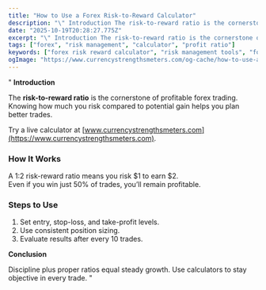 ```yaml
---
title: "How to Use a Forex Risk-to-Reward Calculator"
description: "\" Introduction The risk-to-reward ratio is the cornerstone of profitable forex trading..."
date: "2025-10-19T20:28:27.775Z"
excerpt: "\" Introduction The risk-to-reward ratio is the cornerstone of profitable forex trading. Knowing how much you risk compared to potential gain helps you plan better trades. Try a live calculator at [www.currencystrengthsmeters.com](https://www.currencystrengthsmeters.com). How It Works A 1:2 risk-reward ratio means you risk $1 to earn $2. Even if you win..."
tags: ["forex", "risk management", "calculator", "profit ratio"]
keywords: ["forex risk reward calculator", "risk management tools", "forex profitability", "trade calculator", "forex planning"]
ogImage: "https://www.currencystrengthsmeters.com/og-cache/how-to-use-a-forex-risk-to-reward-calculator.jpg"
---
```

"
**Introduction**

The **risk-to-reward ratio** is the cornerstone of profitable forex trading. Knowing how much you risk compared to potential gain helps you plan better trades.

Try a live calculator at [www.currencystrengthsmeters.com](https://www.currencystrengthsmeters.com).

### How It Works

A 1:2 risk-reward ratio means you risk $1 to earn $2.  
Even if you win just 50% of trades, you’ll remain profitable.

### Steps to Use

1. Set entry, stop-loss, and take-profit levels.  
2. Use consistent position sizing.  
3. Evaluate results after every 10 trades.

**Conclusion**

Discipline plus proper ratios equal steady growth. Use calculators to stay objective in every trade.
"
